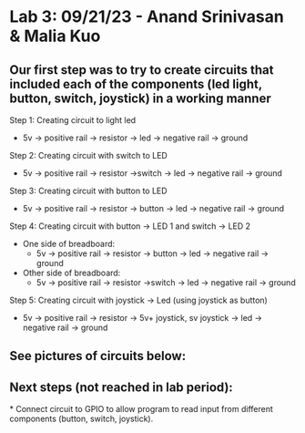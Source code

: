 <h1>Lab 3: 09/21/23 - Anand Srinivasan & Malia Kuo</h1>

<h2>Our first step was to try to create circuits that included each of the components (led light, button, switch, joystick) in a working manner</h2>

Step 1: Creating circuit to light led
* 5v → positive rail → resistor → led → negative rail → ground

Step 2: Creating circuit with switch to LED
* 5v → positive rail → resistor →switch →  led → negative rail → ground

Step 3: Creating circuit with button to LED
* 5v → positive rail → resistor → button →  led → negative rail → ground

Step 4: Creating circuit with button → LED 1 and switch → LED 2
* One side of breadboard: 
  * 5v → positive rail → resistor → button →  led → negative rail → ground
* Other side of breadboard: 
  * 5v → positive rail → resistor →switch →  led → negative rail → ground
 
Step 5: Creating circuit with joystick -> Led (using joystick as button)
* 5v → positive rail → resistor → 5v+ joystick, sv joystick → led → negative rail → ground

<h2>See pictures of circuits below:</h2>

<h2>Next steps (not reached in lab period):</h2>
* Connect circuit to GPIO to allow program to read input from different components (button, switch, joystick). 
